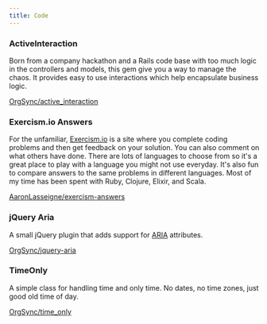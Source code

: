 ```yaml
---
title: Code
---
```


### ActiveInteraction

Born from a company hackathon and a Rails code base with too much logic in the controllers and models, this gem give you a way to manage the chaos.
It provides easy to use interactions which help encapsulate business logic.

[OrgSync/active_interaction][1]

### Exercism.io Answers

For the unfamiliar, [Exercism.io][2] is a site where you complete coding problems and then get feedback on your solution.
You can also comment on what others have done.
There are lots of languages to choose from so it's a great place to play with a language you might not use everyday.
It's also fun to compare answers to the same problems in different languages.
Most of my time has been spent with Ruby, Clojure, Elixir, and Scala.

[AaronLasseigne/exercism-answers][3]

### jQuery Aria

A small jQuery plugin that adds support for [ARIA][4] attributes.

[OrgSync/jquery-aria][5]

### TimeOnly

A simple class for handling time and only time.
No dates, no time zones, just good old time of day.

[OrgSync/time_only][6]

[1]: https://github.com/orgsync/active_interaction
[2]: http://exercism.io/
[3]: https://github.com/AaronLasseigne/exercism-answers
[4]: http://www.w3.org/WAI/intro/aria
[5]: https://github.com/orgsync/jquery-aria
[6]: https://github.com/orgsync/time_only
